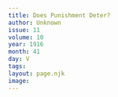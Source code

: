 ```yaml
---
title: Does Punishment Deter?
author: Unknown
issue: 11
volume: 10
year: 1916
month: 41
day: V
tags:
layout: page.njk
image:
---
```



